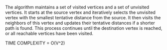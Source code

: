 The algorithm maintains a set of visited vertices and a set of unvisited vertices.
It starts at the source vertex and iteratively selects the unvisited vertex with the smallest tentative distance from the source.
It then visits the neighbors of this vertex and updates their tentative distances if a shorter path is found.
This process continues until the destination vertex is reached, or all reachable vertices have been visited.

TIME COMPLEXITY = O(V^2)
